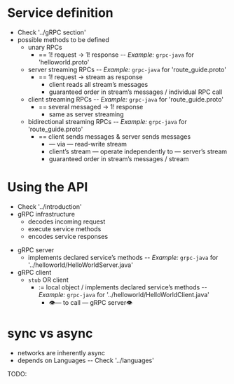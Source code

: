 # Service definition
- Check '../gRPC section'
- possible methods to be defined
  - unary RPCs
    - == 1! request →  1! response  -- _Example:_ `grpc-java` for 'helloworld.proto'
  - server streaming RPCs           -- _Example:_ `grpc-java` for 'route_guide.proto'
    - == 1! request →  stream as response
      - client reads all stream’s messages
      - guaranteed order in stream’s messages  / individual RPC call
  - client streaming RPCs           -- _Example:_ `grpc-java` for 'route_guide.proto'
    - == several messaged → 1! response
      - same as server streaming
  - bidirectional streaming RPCs    -- _Example:_ `grpc-java` for 'route_guide.proto'
    - == client sends messages & server sends messages
      - — via — read-write stream
      - client’s stream — operate independently to — server’s stream
      - guaranteed order in stream’s messages  / stream

# Using the API
* Check '../introduction'
* gRPC infrastructure
  - decodes incoming request
  - execute service methods
  - encodes service responses
- gRPC server
  - implements declared service’s methods     -- _Example:_ `grpc-java` for '../helloworld/HelloWorldServer.java'
- gRPC client
  - `stub` OR client
    - := local object / implements declared service’s methods     -- _Example:_ `grpc-java` for '../helloworld/HelloWorldClient.java'
      - 👁️— to call — gRPC server👁️

# sync vs async
- networks are inherently async
- depends on Languages -- Check '../languages'

TODO: